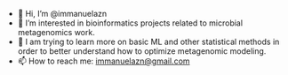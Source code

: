 - 👋 Hi, I’m @immanuelazn
- 👀 I’m interested in bioinformatics projects related to microbial metagenomics work.  
- 🌱 I am trying to learn more on basic ML and other statistical methods in order to better understand how to optimize metagenomic modeling.
- 📫 How to reach me: immanuelazn@gmail.com

<!---
immanuelazn/immanuelazn is a ✨ special ✨ repository because its `README.md` (this file) appears on your GitHub profile.
You can click the Preview link to take a look at your changes.
--->
